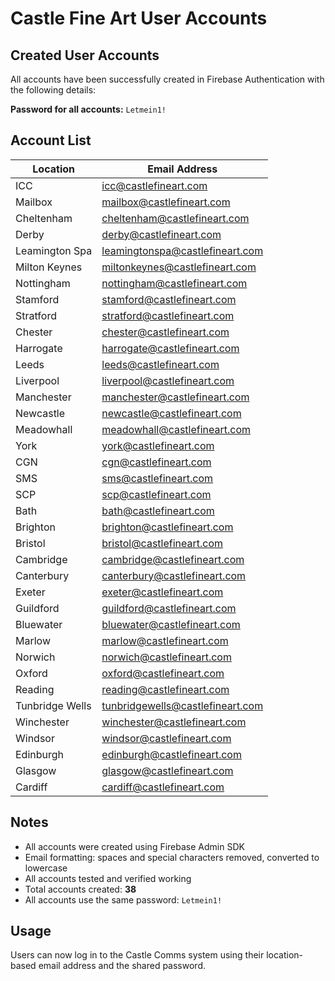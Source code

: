# Castle Fine Art User Accounts

## Created User Accounts

All accounts have been successfully created in Firebase Authentication with the following details:

**Password for all accounts:** `Letmein1!`

## Account List

| Location | Email Address |
|----------|---------------|
| ICC | icc@castlefineart.com |
| Mailbox | mailbox@castlefineart.com |
| Cheltenham | cheltenham@castlefineart.com |
| Derby | derby@castlefineart.com |
| Leamington Spa | leamingtonspa@castlefineart.com |
| Milton Keynes | miltonkeynes@castlefineart.com |
| Nottingham | nottingham@castlefineart.com |
| Stamford | stamford@castlefineart.com |
| Stratford | stratford@castlefineart.com |
| Chester | chester@castlefineart.com |
| Harrogate | harrogate@castlefineart.com |
| Leeds | leeds@castlefineart.com |
| Liverpool | liverpool@castlefineart.com |
| Manchester | manchester@castlefineart.com |
| Newcastle | newcastle@castlefineart.com |
| Meadowhall | meadowhall@castlefineart.com |
| York | york@castlefineart.com |
| CGN | cgn@castlefineart.com |
| SMS | sms@castlefineart.com |
| SCP | scp@castlefineart.com |
| Bath | bath@castlefineart.com |
| Brighton | brighton@castlefineart.com |
| Bristol | bristol@castlefineart.com |
| Cambridge | cambridge@castlefineart.com |
| Canterbury | canterbury@castlefineart.com |
| Exeter | exeter@castlefineart.com |
| Guildford | guildford@castlefineart.com |
| Bluewater | bluewater@castlefineart.com |
| Marlow | marlow@castlefineart.com |
| Norwich | norwich@castlefineart.com |
| Oxford | oxford@castlefineart.com |
| Reading | reading@castlefineart.com |
| Tunbridge Wells | tunbridgewells@castlefineart.com |
| Winchester | winchester@castlefineart.com |
| Windsor | windsor@castlefineart.com |
| Edinburgh | edinburgh@castlefineart.com |
| Glasgow | glasgow@castlefineart.com |
| Cardiff | cardiff@castlefineart.com |

## Notes

- All accounts were created using Firebase Admin SDK
- Email formatting: spaces and special characters removed, converted to lowercase
- All accounts tested and verified working
- Total accounts created: **38**
- All accounts use the same password: `Letmein1!`

## Usage

Users can now log in to the Castle Comms system using their location-based email address and the shared password.